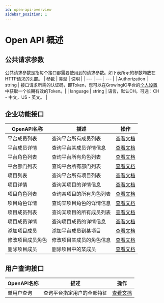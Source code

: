 ```yaml
---
id: open-api-overview
sidebar_position: 1
---
```


# Open API 概述

## 公共请求参数

公共请求参数是指每个接口都需要使用到的请求参数。如下表所示的参数均放在HTTP请求的头部。
| 参数 | 类型 | 说明 |
| --- | --- | --- |
| Authorization | string | 接口请求所需的认证码，即Token，您可以在GrowingIO平台的[个人设置](../../../../product-manual/personal)中获取一个长期有效的Token。|
| language | string | 语言，默认CH。可选：CH - 中文，US - 英文。 |


## 企业功能接口
| OpenAPI名称 | 描述 | 操作 |
| --- | --- | --- |
| 平台成员列表 | 查询平台所有成员列表 | [查看文档](./enterprise-api/platform-users) |
| 平台成员详情 | 查询平台某成员详情信息 | [查看文档](./enterprise-api/platform-user) |
| 平台角色列表 | 查询平台所有角色列表 | [查看文档](./enterprise-api/platform-roles) |
| 平台部门列表 | 查询平台所有部门列表 | [查看文档](./enterprise-api/platform-departments) |
| 项目列表 | 查询平台所有项目列表 | [查看文档](./enterprise-api/projects) |
| 项目详情 | 查询某项目的详情信息 | [查看文档](./enterprise-api/project) |
| 项目角色列表 | 查询某项目的所有角色列表 | [查看文档](./enterprise-api/project-roles) |
| 项目角色详情 | 查询某项目角色的详情信息 | [查看文档](./enterprise-api/project-role) |
| 项目成员列表 | 查询某项目的所有成员列表 | [查看文档](./enterprise-api/project-users) |
| 项目成员详情 | 查询项目成员的详情信息 | [查看文档](./enterprise-api/project-user) |
| 添加项目成员 | 添加平台成员到某项目 | [查看文档](./enterprise-api/project-user-add) |
| 修改项目成员角色 | 修改项目某成员的角色信息 | [查看文档](./enterprise-api/project-user-role-upt) |
| 删除项目成员 | 删除项目中的某成员 | [查看文档](./enterprise-api/project-user-del) |

## 用户查询接口
| OpenAPI名称 | 描述 | 操作 |
| -- | -- | -- |
| 单用户查询 | 查询平台指定用户的全部特征 | [查看文档](./user-api/platform-user) |